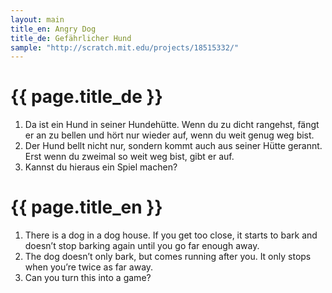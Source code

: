 ```yaml
---
layout: main
title_en: Angry Dog
title_de: Gefährlicher Hund
sample: "http://scratch.mit.edu/projects/18515332/"
---
```


# {{ page.title_de }}

1. Da ist ein Hund in seiner Hundehütte. Wenn du zu dicht rangehst, fängt er an zu bellen und hört nur wieder auf, wenn du weit genug weg bist.
2. Der Hund bellt nicht nur, sondern kommt auch aus seiner Hütte gerannt. Erst wenn du zweimal so weit weg bist, gibt er auf.
3. Kannst du hieraus ein Spiel machen?

# {{ page.title_en }}

1. There is a dog in a dog house. If you get too close, it starts to bark and doesn’t stop barking again until you go far enough away.
2. The dog doesn’t only bark, but comes running after you. It only stops when you’re twice as far away.
3. Can you turn this into a game?
